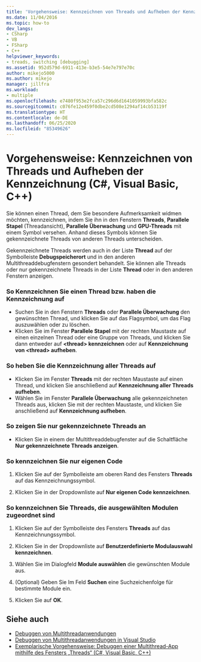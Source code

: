 ```yaml
---
title: 'Vorgehensweise: Kennzeichnen von Threads und Aufheben der Kennzeichnung | Microsoft-Dokumentation'
ms.date: 11/04/2016
ms.topic: how-to
dev_langs:
- CSharp
- VB
- FSharp
- C++
helpviewer_keywords:
- treads, switching [debugging]
ms.assetid: 952d579d-6911-413e-b3e5-54e7e797e70c
author: mikejo5000
ms.author: mikejo
manager: jillfra
ms.workload:
- multiple
ms.openlocfilehash: e7480f953e2fca57c296d6d1641059993bfa582c
ms.sourcegitcommit: c076fe12e459f0dbe2cd508e1294af14cb53119f
ms.translationtype: HT
ms.contentlocale: de-DE
ms.lasthandoff: 06/25/2020
ms.locfileid: "85349626"
---
```

# <a name="how-to-flag-and-unflag-threads-c-visual-basic-c"></a>Vorgehensweise: Kennzeichnen von Threads und Aufheben der Kennzeichnung (C#, Visual Basic, C++)

Sie können einen Thread, dem Sie besondere Aufmerksamkeit widmen möchten, kennzeichnen, indem Sie ihn in den Fenstern **Threads**, **Parallele Stapel** (Threadansicht), **Parallele Überwachung** und **GPU-Threads** mit einem Symbol versehen. Anhand dieses Symbols können Sie gekennzeichnete Threads von anderen Threads unterscheiden.

Gekennzeichnete Threads werden auch in der Liste **Thread** auf der Symbolleiste **Debugspeicherort** und in den anderen Multithreaddebugfenstern gesondert behandelt. Sie können alle Threads oder nur gekennzeichnete Threads in der Liste **Thread** oder in den anderen Fenstern anzeigen.

### <a name="to-flag-or-unflag-a-thread"></a>So Kennzeichnen Sie einen Thread bzw. haben die Kennzeichnung auf

- Suchen Sie in den Fenstern **Threads** oder **Parallele Überwachung** den gewünschten Thread, und klicken Sie auf das Flagsymbol, um das Flag auszuwählen oder zu löschen.
- Klicken Sie im Fenster **Parallele Stapel** mit der rechten Maustaste auf einen einzelnen Thread oder eine Gruppe von Threads, und klicken Sie dann entweder auf **\<thread> kennzeichnen** oder auf **Kennzeichnung von \<thread> aufheben**.

### <a name="to-unflag-all-threads"></a>So heben Sie die Kennzeichnung aller Threads auf

- Klicken Sie im Fenster **Threads** mit der rechten Maustaste auf einen Thread, und klicken Sie anschließend auf **Kennzeichnung aller Threads aufheben**.
- Wählen Sie im Fenster **Parallele Überwachung** alle gekennzeichneten Threads aus, klicken Sie mit der rechten Maustaste, und klicken Sie anschließend auf **Kennzeichnung aufheben**.

### <a name="to-display-only-flagged-threads"></a>So zeigen Sie nur gekennzeichnete Threads an

- Klicken Sie in einem der Multithreaddebugfenster auf die Schaltfläche **Nur gekennzeichnete Threads anzeigen**.

### <a name="to-flag-just-my-code"></a>So kennzeichnen Sie nur eigenen Code

1. Klicken Sie auf der Symbolleiste am oberen Rand des Fensters **Threads** auf das Kennzeichnungssymbol.

2. Klicken Sie in der Dropdownliste auf **Nur eigenen Code kennzeichnen**.

### <a name="to-flag-threads-that-are-associated-with-selected-modules"></a>So kennzeichnen Sie Threads, die ausgewählten Modulen zugeordnet sind

1. Klicken Sie auf der Symbolleiste des Fensters **Threads** auf das Kennzeichnungssymbol.

2. Klicken Sie in der Dropdownliste auf **Benutzerdefinierte Modulauswahl kennzeichnen**.

3. Wählen Sie im Dialogfeld **Module auswählen** die gewünschten Module aus.

4. (Optional) Geben Sie Im Feld **Suchen** eine Suchzeichenfolge für bestimmte Module ein.

5. Klicken Sie auf **OK**.

## <a name="see-also"></a>Siehe auch
- [Debuggen von Multithreadanwendungen](../debugger/debug-multithreaded-applications-in-visual-studio.md)
- [Debuggen von Multithreadanwendungen in Visual Studio](../debugger/get-started-debugging-multithreaded-apps.md)
- [Exemplarische Vorgehensweise: Debuggen einer Multithread-App mithilfe des Fensters „Threads“ (C#, Visual Basic, C++)](../debugger/how-to-use-the-threads-window.md)